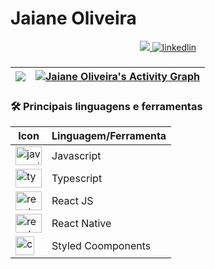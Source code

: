 # Jaiane Oliveira


<div align='center'><a href='mailto:jaianeoliveira.dev@gmail.com' target='_blank'>
<img src='https://img.shields.io/badge/Gmail-D14836?style=for-the-badge&logo=gmail&logoColor=white' />
</a>
<a href='https://www.linkedin.com/in/jaianeoliveira/' target='_blank'>
<img src='https://img.shields.io/badge/LinkedIn-0077B5?style=for-the-badge&logo=linkedin&logoColor=white' alt='linkedlin' />
</a>
</div>

 ###
  
|<img src="https://github-readme-stats.vercel.app/api/top-langs/?username=JaianeOliveira&theme=github_dark&title_color=8257E5&icon_color=8257E5&locale=pt-BR&border_color=52525B&bg_color=18181B03&card_width=400&hide_border=true"/> | <a href="https://github.com/JaianeOliveira"><img alt="Jaiane Oliveira's Activity Graph" src="https://activity-graph.herokuapp.com/graph?username=JaianeOliveira&custom_title=Gr%C3%A1fico%20de%20Contribui%C3%A7%C3%B5es&theme=react-dark&color=ffffff&line=8257E5&hide_border=true" /></a>
|---|---|


  
### 🛠️ Principais linguagens e ferramentas

|Icon|Linguagem/Ferramenta|
|---|---|
|<img src="https://cdn.jsdelivr.net/gh/devicons/devicon/icons/javascript/javascript-original.svg" height="30" width="42" alt="javascript logo"  /> | Javascript|
|<img src="https://cdn.jsdelivr.net/gh/devicons/devicon/icons/typescript/typescript-plain.svg" height="30" width="42" alt="typescript logo"  /> | Typescript|
|<img src="https://cdn.jsdelivr.net/gh/devicons/devicon/icons/react/react-original.svg" height="30" width="42" alt="react logo"  /> | React JS|
|<img src="https://cdn.jsdelivr.net/gh/devicons/devicon/icons/react/react-original.svg" height="30" width="42" alt="react logo"  /> | React Native|
|<img src="https://styled-components.com/atom.png" height="30" alt="css3 logo"  /> | Styled Coomponents|
